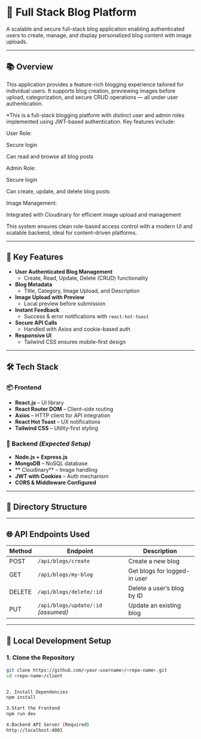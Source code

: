 # 🚀 Full Stack Blog Platform

A scalable and secure full-stack blog application enabling authenticated users to create, manage, and display personalized blog content with image uploads.

---

## 📚 Overview

This application provides a feature-rich blogging experience tailored for individual users. It supports blog creation, previewing images before upload, categorization, and secure CRUD operations — all under user authentication.

*This is a full-stack blogging platform with distinct user and admin roles implemented using JWT-based authentication. Key features include:

User Role:

Secure login

Can read and browse all blog posts

Admin Role:

Secure login

Can create, update, and delete blog posts

Image Management:

Integrated with Cloudinary for efficient image upload and management

This system ensures clean role-based access control with a modern UI and scalable backend, ideal for content-driven platforms.

---

## 🎯 Key Features

- **User Authenticated Blog Management**
  - Create, Read, Update, Delete (CRUD) functionality
- **Blog Metadata**
  - Title, Category, Image Upload, and Description
- **Image Upload with Preview**
  - Local preview before submission
- **Instant Feedback**
  - Success & error notifications with `react-hot-toast`
- **Secure API Calls**
  - Handled with Axios and cookie-based auth
- **Responsive UI**
  - Tailwind CSS ensures mobile-first design

---

## 🛠️ Tech Stack

### 📦 Frontend
- **React.js** – UI library
- **React Router DOM** – Client-side routing
- **Axios** – HTTP client for API integration
- **React Hot Toast** – UX notifications
- **Tailwind CSS** – Utility-first styling

### 🧠 Backend *(Expected Setup)*
- **Node.js + Express.js**
- **MongoDB** – NoSQL database
- ** Cloudinary** – Image handling
- **JWT with Cookies** – Auth mechanism
- **CORS & Middleware Configured**

---

## 📂 Directory Structure



---

## 🌐 API Endpoints Used

| Method | Endpoint                           | Description                     |
|--------|------------------------------------|---------------------------------|
| POST   | `/api/blogs/create`                | Create a new blog               |
| GET    | `/api/blogs/my-blog`               | Get blogs for logged-in user    |
| DELETE | `/api/blogs/delete/:id`            | Delete a user’s blog by ID      |
| PUT    | `/api/blogs/update/:id` *(assumed)*| Update an existing blog         |

---

## 🧪 Local Development Setup

### 1. Clone the Repository

```bash
git clone https://github.com/<your-username>/<repo-name>.git
cd <repo-name>/client


2. Install Dependencies
npm install

3.Start the Frontend
npm run dev

4.Backend API Server (Required)
http://localhost:4001
